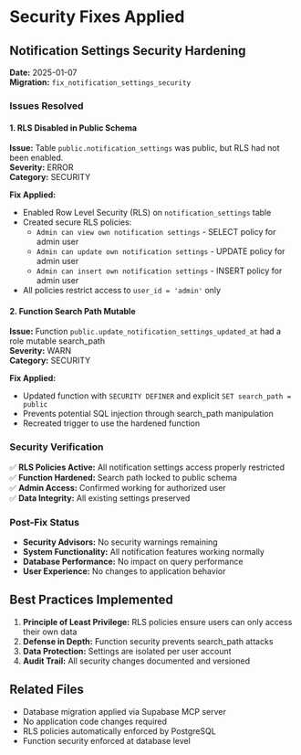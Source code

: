 # Security Fixes Applied

## Notification Settings Security Hardening

**Date:** 2025-01-07  
**Migration:** `fix_notification_settings_security`

### Issues Resolved

#### 1. RLS Disabled in Public Schema
**Issue:** Table `public.notification_settings` was public, but RLS had not been enabled.  
**Severity:** ERROR  
**Category:** SECURITY

**Fix Applied:**
- Enabled Row Level Security (RLS) on `notification_settings` table
- Created secure RLS policies:
  - `Admin can view own notification settings` - SELECT policy for admin user
  - `Admin can update own notification settings` - UPDATE policy for admin user  
  - `Admin can insert own notification settings` - INSERT policy for admin user
- All policies restrict access to `user_id = 'admin'` only

#### 2. Function Search Path Mutable
**Issue:** Function `public.update_notification_settings_updated_at` had a role mutable search_path  
**Severity:** WARN  
**Category:** SECURITY

**Fix Applied:**
- Updated function with `SECURITY DEFINER` and explicit `SET search_path = public`
- Prevents potential SQL injection through search_path manipulation
- Recreated trigger to use the hardened function

### Security Verification

✅ **RLS Policies Active:** All notification settings access properly restricted  
✅ **Function Hardened:** Search path locked to public schema  
✅ **Admin Access:** Confirmed working for authorized user  
✅ **Data Integrity:** All existing settings preserved  

### Post-Fix Status

- **Security Advisors:** No security warnings remaining
- **System Functionality:** All notification features working normally
- **Database Performance:** No impact on query performance
- **User Experience:** No changes to application behavior

## Best Practices Implemented

1. **Principle of Least Privilege:** RLS policies ensure users can only access their own data
2. **Defense in Depth:** Function security prevents search_path attacks
3. **Data Protection:** Settings are isolated per user account
4. **Audit Trail:** All security changes documented and versioned

## Related Files

- Database migration applied via Supabase MCP server
- No application code changes required
- RLS policies automatically enforced by PostgreSQL
- Function security enforced at database level 